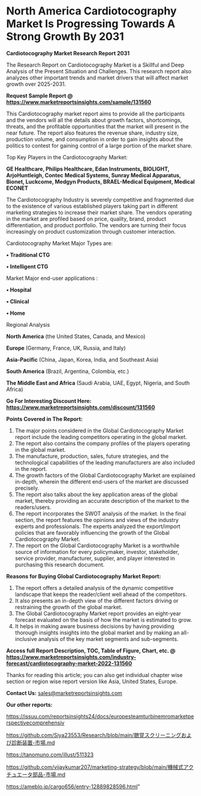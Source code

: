 # North America Cardiotocography Market Is Progressing Towards A Strong Growth By 2031

<strong>Cardiotocography Market Research Report 2031</strong>

The Research Report on Cardiotocography Market is a Skillful and Deep Analysis of the Present Situation and Challenges. This research report also analyzes other important trends and market drivers that will affect market growth over 2025-2031.

<strong>Request Sample Report @ <a href=https://www.marketreportsinsights.com/sample/131560>https://www.marketreportsinsights.com/sample/131560</a></strong>

This Cardiotocography market report aims to provide all the participants and the vendors will all the details about growth factors, shortcomings, threats, and the profitable opportunities that the market will present in the near future. The report also features the revenue share, industry size, production volume, and consumption in order to gain insights about the politics to contest for gaining control of a large portion of the market share.

Top Key Players in the Cardiotocography Market:

<strong>GE Healthcare, Philips Healthcare, Edan Instruments, BIOLIGHT, ArjoHuntleigh, Contec Medical Systems, Sunray Medical Apparatus, Bionet, Luckcome, Medgyn Products, BRAEL-Medical Equipment, Medical ECONET</strong>

The Cardiotocography Industry is severely competitive and fragmented due to the existence of various established players taking part in different marketing strategies to increase their market share. The vendors operating in the market are profiled based on price, quality, brand, product differentiation, and product portfolio. The vendors are turning their focus increasingly on product customization through customer interaction.

Cardiotocography Market Major Types are:

<strong>• Traditional CTG

• Intelligent CTG</strong>

Market Major end-user applications :

<strong>• Hospital

• Clinical

• Home</strong>

Regional Analysis

</u><strong><b>North America</b></strong> (the United States, Canada, and Mexico)

<strong><b>Europe </b></strong>(Germany, France, UK, Russia, and Italy)

<strong><b>Asia-Pacific</b></strong> (China, Japan, Korea, India, and Southeast Asia)

<strong><b>South America</b></strong> (Brazil, Argentina, Colombia, etc.)

<strong><b>The Middle East and Africa</b></strong> (Saudi Arabia, UAE, Egypt, Nigeria, and South Africa)

<strong>Go For Interesting Discount Here: <a href=https://www.marketreportsinsights.com/discount/131560>https://www.marketreportsinsights.com/discount/131560</a></strong>

<strong>Points Covered in The Report:</strong>
<ol>
  <li>The major points considered in the Global Cardiotocography Market report include the leading competitors operating in the global market.</li>
  <li>The report also contains the company profiles of the players operating in the global market.</li>
  <li>The manufacture, production, sales, future strategies, and the technological capabilities of the leading manufacturers are also included in the report.</li>
  <li>The growth factors of the Global Cardiotocography Market are explained in-depth, wherein the different end-users of the market are discussed precisely.</li>
  <li>The report also talks about the key application areas of the global market, thereby providing an accurate description of the market to the readers/users.</li>
  <li>The report incorporates the SWOT analysis of the market. In the final section, the report features the opinions and views of the industry experts and professionals. The experts analyzed the export/import policies that are favorably influencing the growth of the Global Cardiotocography Market.</li>
  <li>The report on the Global Cardiotocography Market is a worthwhile source of information for every policymaker, investor, stakeholder, service provider, manufacturer, supplier, and player interested in purchasing this research document.</li>
</ol>
<strong>Reasons for Buying Global Cardiotocography Market Report:</strong>

<ol>
  <li>The report offers a detailed analysis of the dynamic competitive landscape that keeps the reader/client well ahead of the competitors.</li>
  <li>It also presents an in-depth view of the different factors driving or restraining the growth of the global market.</li>
  <li>The Global Cardiotocography Market report provides an eight-year forecast evaluated on the basis of how the market is estimated to grow.</li>
  <li>It helps in making aware business decisions by having providing thorough insights insights into the global market and by making an all-inclusive analysis of the key market segments and sub-segments.</li>
</ol>
<strong>Access full Report Description, TOC, Table of Figure, Chart, etc. @ <a href=https://www.marketreportsinsights.com/industry-forecast/cardiotocography-market-2022-131560>https://www.marketreportsinsights.com/industry-forecast/cardiotocography-market-2022-131560</a></strong>


Thanks for reading this article; you can also get individual chapter wise section or region wise report version like Asia, United States, Europe.

<strong>Contact Us:</strong>
sales@marketreportsinsights.com

<strong>Our other reports:</strong>

<a href=https://issuu.com/reportsinsights24/docs/europesteamturbinemromarketperspectivecomprehensiv>https://issuu.com/reportsinsights24/docs/europesteamturbinemromarketperspectivecomprehensiv</a>

<a href=https://github.com/Siya23553/Research/blob/main/聴覚スクリーニングおよび診断装置-市場.md>https://github.com/Siya23553/Research/blob/main/聴覚スクリーニングおよび診断装置-市場.md</a>

<a href=https://tanomuno.com/illust/511323>https://tanomuno.com/illust/511323</a>

<a href=https://github.com/vijaykumar207/marketing-strategy/blob/main/機械式アクチュエータ部品-市場.md>https://github.com/vijaykumar207/marketing-strategy/blob/main/機械式アクチュエータ部品-市場.md</a>

<a href=https://ameblo.jp/cargo656/entry-12889828596.html>https://ameblo.jp/cargo656/entry-12889828596.html</a>"
